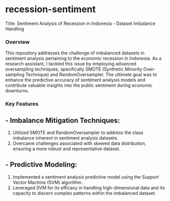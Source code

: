 # recession-sentiment

Title: Sentiment Analysis of Recession in Indonesia - Dataset Imbalance Handling

### Overview

This repository addresses the challenge of imbalanced datasets in sentiment analysis pertaining to the economic recession in Indonesia. As a research assistant, I tackled this issue by employing advanced oversampling techniques, specifically SMOTE (Synthetic Minority Over-sampling Technique) and RandomOversampler. The ultimate goal was to enhance the predictive accuracy of sentiment analysis models and contribute valuable insights into the public sentiment during economic downturns.

### Key Features

## - Imbalance Mitigation Techniques:
1. Utilized SMOTE and RandomOversampler to address the class imbalance inherent in sentiment analysis datasets.
2. Overcame challenges associated with skewed data distribution, ensuring a more robust and representative dataset.

## - Predictive Modeling:
1. Implemented a sentiment analysis predictive model using the Support Vector Machine (SVM) algorithm.
2. Leveraged SVM for its efficacy in handling high-dimensional data and its capacity to discern complex patterns within the imbalanced dataset.
